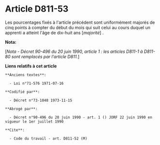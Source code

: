 # Article D811-53

Les pourcentages fixés à l'article précédent sont uniformément majorés de cinq points à compter du début du mois qui suit
celui au cours duquel un apprenti a atteint l'âge de dix-huit ans [*majorité*] .

**Nota:**

[*Nota - Décret 90-496 du 20 juin 1990, article 1 : les articles D811-1 à D811-80 sont remplacés par l'article D811.*]

**Liens relatifs à cet article**

	**Anciens textes**:

	  - Loi n°71-576 1971-07-16

	**Codifié par**:

	  - Décret n°73-1048 1973-11-15

	**Abrogé par**:

	  - Décret n°90-496 du 20 juin 1990 - art. 1 () JORF 22 juin 1990 en vigueur le 1er juillet 1990

	**Cite**:

	  - Code du travail - art. D811-52 (M)
